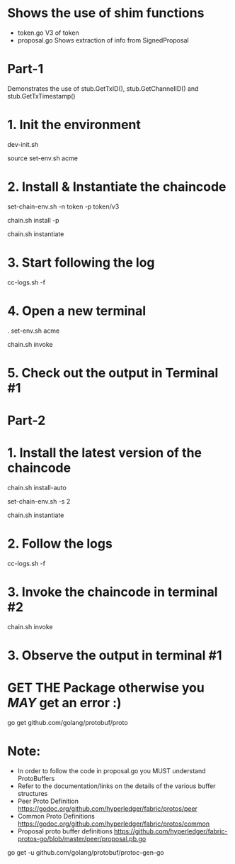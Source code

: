 # Shows the use of shim functions
- token.go      V3 of token
- proposal.go   Shows extraction of info from SignedProposal


Part-1
======
Demonstrates the use of stub.GetTxID(), stub.GetChannelID() and stub.GetTxTimestamp()

# 1. Init the environment
dev-init.sh

source set-env.sh acme

# 2. Install & Instantiate the chaincode

set-chain-env.sh -n token -p token/v3

chain.sh install -p

chain.sh instantiate 

# 3. Start following the log

cc-logs.sh -f

# 4. Open a new terminal

.  set-env.sh acme

chain.sh invoke

# 5. Check out the output in Terminal #1

Part-2
======

# 1. Install the latest version of the chaincode

chain.sh install-auto

set-chain-env.sh -s 2

chain.sh instantiate

# 2. Follow the logs

cc-logs.sh -f

# 3. Invoke the chaincode in terminal #2

chain.sh invoke

# 3. Observe the output in terminal #1



# GET THE Package otherwise you *MAY* get an error :)
go get github.com/golang/protobuf/proto

# Note: 
- In order to follow the code in proposal.go you MUST understand ProtoBuffers
- Refer to the documentation/links on the details of the various buffer structures
- Peer Proto Definition 
https://godoc.org/github.com/hyperledger/fabric/protos/peer
- Common Proto Definitions
https://godoc.org/github.com/hyperledger/fabric/protos/common
- Proposal proto buffer definitions
https://github.com/hyperledger/fabric-protos-go/blob/master/peer/proposal.pb.go


go get -u github.com/golang/protobuf/protoc-gen-go
